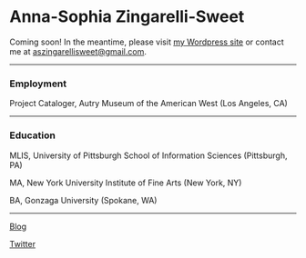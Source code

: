 # Anna-Sophia Zingarelli-Sweet


Coming soon! In the meantime, please visit [my Wordpress site](https://aszingarellisweet.info) or contact me at [aszingarellisweet@gmail.com](mailto:aszingarelli@gmail.com).

---

### Employment
Project Cataloger, Autry Museum of the American West (Los Angeles, CA)

---

### Education
MLIS, University of Pittsburgh School of Information Sciences (Pittsburgh, PA)

MA, New York University Institute of Fine Arts (New York, NY)

BA, Gonzaga University (Spokane, WA)

---

[Blog](https://aszingarellisweet.info/blog)

[Twitter](https://twitter.com/aszingarelli)
